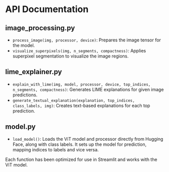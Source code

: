 # API Documentation

## image_processing.py
- `process_image(img, processor, device)`: Prepares the image tensor for the model.
- `visualize_superpixels(img, n_segments, compactness)`: Applies superpixel segmentation to visualize the image regions.

## lime_explainer.py
- `explain_with_lime(img, model, processor, device, top_indices, n_segments, compactness)`: Generates LIME explanations for given image predictions.
- `generate_textual_explanation(explanation, top_indices, class_labels, img)`: Creates text-based explanations for each top prediction.

## model.py
- `load_model()`: Loads the ViT model and processor directly from Hugging Face, along with class labels. It sets up the model for prediction, mapping indices to labels and vice versa.

Each function has been optimized for use in Streamlit and works with the ViT model.
